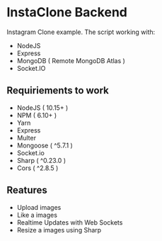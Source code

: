 # InstaClone Backend
Instagram Clone example. The script working with:
- NodeJS
- Express
- MongoDB ( Remote MongoDB Atlas )
- Socket.IO

## Requiriements to work
- NodeJS ( 10.15+ )
- NPM ( 6.10+ )
- Yarn
- Express
- Multer 
- Mongoose ( ^5.7.1 )
- Socket.io
- Sharp ( ^0.23.0 )
- Cors ( ^2.8.5 )

## Reatures
- Upload images
- Like a images
- Realtime Updates with Web Sockets
- Resize a images using Sharp